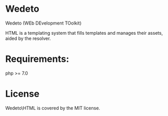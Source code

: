 # Wedeto
Wedeto (WEb DEvelopment TOolkit)

HTML is a templating system that fills templates and manages their assets, aided by
the resolver.

# Requirements:

php >= 7.0

# License

Wedeto\HTML is covered by the MIT license. 

